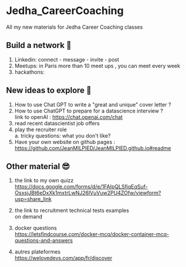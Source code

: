 # Jedha_CareerCoaching
All my new materials for Jedha Career Coaching classes

## Build a network 🤝  
1. Linkedin: connect - message - invite - post  
2. Meetups: in Paris more than 10 meet ups , you can meet every week  
3. hackathons:   

## New ideas to explore 🚀  
1. How to use Chat GPT to write a "great and unique" cover letter ? 
2. How to use ChatGPT to prepare for a datascience interview ?  
link to openAI : https://chat.openai.com/chat  
3. read recent datascientist job offers  
4. play the recruiter role  
    a. tricky questions: what you don't like?  
6. Have your own website on github pages : https://github.com/JeanMILPIED/JeanMILPIED.github.io#readme  

## Other material 😎  
1. the link to my own quizz  
https://docs.google.com/forms/d/e/1FAIpQLSfiqEqSuf-OsxsjJBt6eDxXk1mxtrLwNJ26lVuVuw2PU4ZOfw/viewform?usp=share_link  

2. the link to recruitment technical tests examples  
on demand  

3. docker questions  
https://letsfindcourse.com/docker-mcq/docker-container-mcq-questions-and-answers  

4. autres plateformes  
https://welovedevs.com/app/fr/discover  

